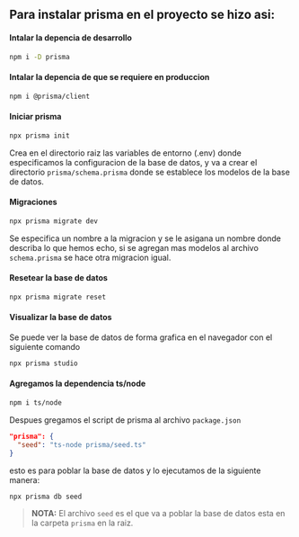 ## Para instalar prisma en el proyecto se hizo asi:

#### Intalar la depencia de desarrollo

```bash
npm i -D prisma
```

#### Intalar la depencia de que se requiere en produccion

```bash
npm i @prisma/client
```

#### Iniciar prisma

```bash
npx prisma init
```

Crea en el directorio raiz las variables de entorno (.env) donde especificamos la configuracion de la base de datos, y va a crear el directorio `prisma/schema.prisma` donde se establece los modelos de la base de datos.

#### Migraciones

```bash
npx prisma migrate dev
```

Se especifica un nombre a la migracion y se le asigana un nombre donde describa lo que hemos echo, si se agregan mas modelos al archivo `schema.prisma` se hace otra migracion igual.

#### Resetear la base de datos

```bash
npx prisma migrate reset
```

#### Visualizar la base de datos

Se puede ver la base de datos de forma grafica en el navegador con el siguiente comando

```bash
npx prisma studio
```

#### Agregamos la dependencia ts/node

```bash
npm i ts/node
```

Despues gregamos el script de prisma al archivo `package.json`

```json
"prisma": {
  "seed": "ts-node prisma/seed.ts"
}
```

esto es para poblar la base de datos y lo ejecutamos de la siguiente manera:

```bash
npx prisma db seed
```

> **NOTA:** El archivo `seed` es el que va a poblar la base de datos esta en la carpeta `prisma` en la raiz.

